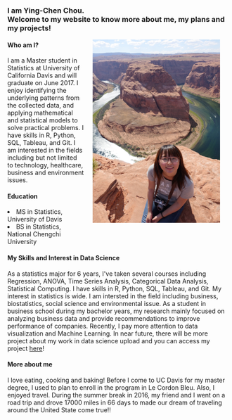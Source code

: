 <h3>
I am Ying-Chen Chou. <br> 
Welcome to my website to know more about me, my plans and my projects!
</h3>

<p><img src="/pic/houseshoe_bend.jpg" style="float:right;margin:0 20px 20px;width:290px;height:417px"></p>
 
<h4> Who am I? </h4>
<p>
  I am a Master student in Statistics at University of California Davis and will graduate on June 2017.
  I enjoy identifying the underlying patterns from the collected data, and applying mathematical and statistical models to solve practical problems.
  I have skills in R, Python, SQL, Tableau, and Git.
  I am interested in the fields including but not limited to technology, healthcare, business and environment issues. 
</p>

<h4> Education </h4>
<p>
<li> MS in Statistics, University of Davis</li>
<li> BS in Statistics, National Chengchi University</li>
</p>

<h4> My Skills and Interest in Data Science </h4>
<article>
As a statistics major for 6 years, I've taken several courses including Regression, ANOVA, Time Series Analysis, 
Categorical Data Analysis, Statistical Computing. I have skills in R, Python, SQL, Tableau, and Git. 
My interest in statistics is wide. I am intersted in the field including business, biostatistics, social science and environmental issue. As a student in business school during my bachelor years, my research mainly focused on analyzing business data and provide recommendations to improve performance of companies. Recently, I pay more attention to data visualization and Machine Learning. In near future, there will be more project about my work in data science upload and you can access my project <a class="link" href="/project">here</a>!

</article>

<h4> More about me</h4>
<p>  I love eating, cooking and baking! Before I come to UC Davis for my master degree, I used to plan to enroll in the program in Le Cordon Bleu. Also, I enjoyed travel. During the summer break in 2016, my friend and I went on a road trip and drove 17000 miles in 66 days to made our dream of traveling around the United State come true!!